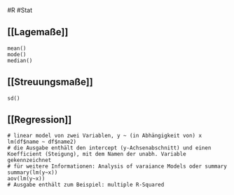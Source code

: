 #R #Stat 

## [[Lagemaße]]

```
mean()
mode()
median()
```

## [[Streuungsmaße]]

```
sd()
```

## [[Regression]]

```
# linear model von zwei Variablen, y ~ (in Abhängigkeit von) x
lm(df$name ~ df$name2)
# die Ausgabe enthält den intercept (y-Achsenabschnitt) und einen Koefficient (Steigung), mit dem Namen der unabh. Variable gekennzeichnet
# für weitere Informationen: Analysis of varaiance Models oder summary
summary(lm(y~x))
aov(lm(y~x))
# Ausgabe enthält zum Beispiel: multiple R-Squared
```